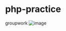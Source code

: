 # php-practice
groupwork
![image](https://user-images.githubusercontent.com/79312196/116544007-2bdf4700-a921-11eb-89da-2f772dd7a062.png)
